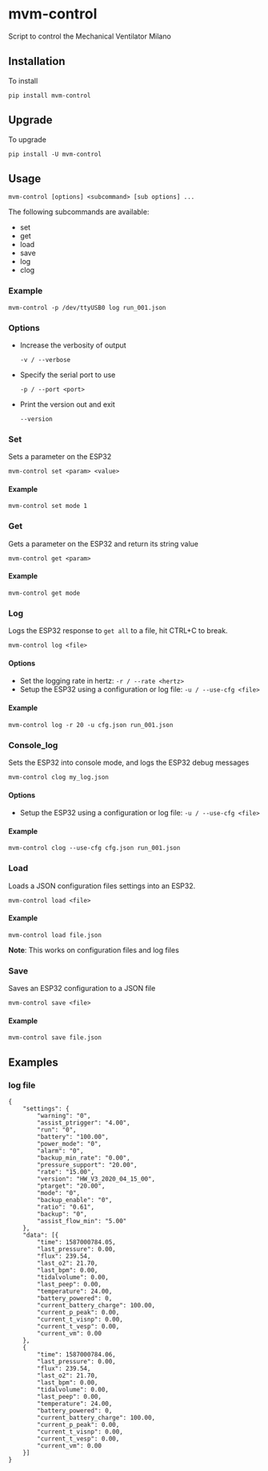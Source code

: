 # mvm-control

Script to control the Mechanical Ventilator Milano

## Installation

To install

   `pip install mvm-control`

## Upgrade

To upgrade

   `pip install -U mvm-control`

## Usage

`mvm-control [options] <subcommand> [sub options] ...`

The following subcommands are available:

- set
- get
- load
- save
- log
- clog

### Example

`mvm-control -p /dev/ttyUSB0 log run_001.json`

### Options

  - Increase the verbosity of output

	`-v / --verbose`
  - Specify the serial port to use

    `-p / --port <port>`
  - Print the version out and exit

	`--version`

### Set

Sets a parameter on the ESP32

`mvm-control set <param> <value>`

#### Example

`mvm-control set mode 1`

### Get

Gets a parameter on the ESP32 and return its string value

`mvm-control get <param>`

#### Example

`mvm-control get mode`

### Log

Logs the ESP32 response to `get all` to a file, hit CTRL+C to break.

`mvm-control log <file>`

#### Options

  - Set the logging rate in hertz: `-r / --rate <hertz>`
  - Setup the ESP32 using a configuration or log file: `-u / --use-cfg <file>`

#### Example

`mvm-control log -r 20 -u cfg.json run_001.json`

### Console_log

Sets the ESP32 into console mode, and logs the ESP32 debug messages

`mvm-control clog my_log.json`

#### Options

  - Setup the ESP32 using a configuration or log file: `-u / --use-cfg <file>`

#### Example

`mvm-control clog --use-cfg cfg.json run_001.json`

### Load

Loads a JSON configuration files settings into an ESP32.

`mvm-control load <file>`

#### Example

`mvm-control load file.json`

**Note**: This works on configuration files and log files

### Save

Saves an ESP32 configuration to a JSON file

`mvm-control save <file>`

#### Example

`mvm-control save file.json`

## Examples

### log file

```
{
	"settings": {
		"warning": "0",
		"assist_ptrigger": "4.00",
		"run": "0",
		"battery": "100.00",
		"power_mode": "0",
		"alarm": "0",
		"backup_min_rate": "0.00",
		"pressure_support": "20.00",
		"rate": "15.00",
		"version": "HW_V3_2020_04_15_00",
		"ptarget": "20.00",
		"mode": "0",
		"backup_enable": "0",
		"ratio": "0.61",
		"backup": "0",
		"assist_flow_min": "5.00"
	},
	"data": [{
		"time": 1587000784.05,
		"last_pressure": 0.00,
		"flux": 239.54,
		"last_o2": 21.70,
		"last_bpm": 0.00,
		"tidalvolume": 0.00,
		"last_peep": 0.00,
		"temperature": 24.00,
		"battery_powered": 0,
		"current_battery_charge": 100.00,
		"current_p_peak": 0.00,
		"current_t_visnp": 0.00,
		"current_t_vesp": 0.00,
		"current_vm": 0.00
	},
    {
        "time": 1587000784.06,
        "last_pressure": 0.00,
        "flux": 239.54,
        "last_o2": 21.70,
        "last_bpm": 0.00,
        "tidalvolume": 0.00,
        "last_peep": 0.00,
        "temperature": 24.00,
        "battery_powered": 0,
        "current_battery_charge": 100.00,
        "current_p_peak": 0.00,
        "current_t_visnp": 0.00,
        "current_t_vesp": 0.00,
        "current_vm": 0.00
    }]
}
```
